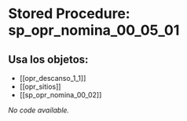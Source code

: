 # Stored Procedure: sp_opr_nomina_00_05_01

## Usa los objetos:
- [[opr_descanso_1_1]]
- [[opr_sitios]]
- [[sp_opr_nomina_00_02]]

*No code available.*
